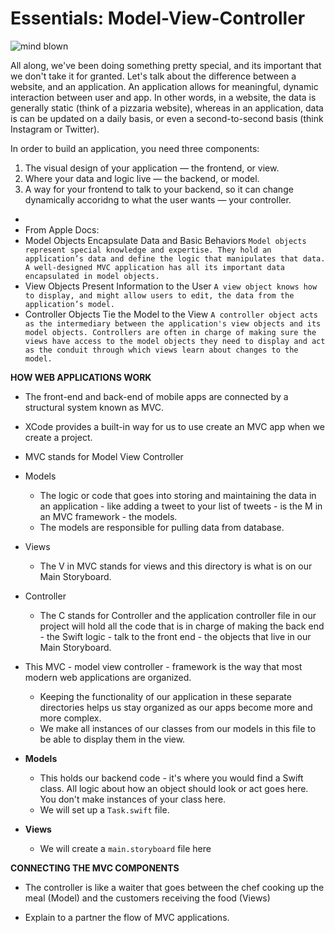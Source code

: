 # Essentials: Model-View-Controller


![mind blown](http://i.giphy.com/1gUxB3UbATEvS.gif)


All along, we've been doing something pretty special, and its important that we don't take it for granted.  Let's talk about the difference between a website, and an application.  An application allows for meaningful, dynamic interaction between user and app.  In other words, in a website, the data is generally static (think of a pizzaria website), whereas in an application, data is can be updated on a daily basis, or even a second-to-second basis (think Instagram or Twitter).  

In order to build an application, you need three components:
1. The visual design of your application — the frontend, or view.
2. Where your data and logic live — the backend, or model.
3. A way for your frontend to talk to your backend, so it can change dynamically accoridng to what the user wants — your controller.


+ 
+ From Apple Docs: 
+ Model Objects Encapsulate Data and Basic Behaviors
`Model objects represent special knowledge and expertise. They hold an application’s data and define the logic that manipulates that data. A well-designed MVC application has all its important data encapsulated in model objects.`
+ View Objects Present Information to the User
`A view object knows how to display, and might allow users to edit, the data from the application’s model. `
+ Controller Objects Tie the Model to the View
`A controller object acts as the intermediary between the application's view objects and its model objects. Controllers are often in charge of making sure the views have access to the model objects they need to display and act as the conduit through which views learn about changes to the model.`


**HOW WEB APPLICATIONS WORK**
+ The front-end and back-end of mobile apps are connected by a structural system known as MVC.
+ XCode provides a built-in way for us to use create an MVC app when we create a project.  
+ MVC stands for Model View Controller
+ Models
  * The logic or code that goes into storing and maintaining the data in an application - like adding a tweet to your list of tweets - is the M in an MVC framework - the models.
  * The models are responsible for pulling data from database.
+ Views
  * The V in MVC stands for views and this directory is what is on our Main Storyboard.
+ Controller
  * The C stands for Controller and the application controller file in our project will hold all the code that is in charge of making the back end - the Swift logic - talk to the front end - the objects that live in our Main Storyboard.
+ This MVC - model view controller - framework is the way that most modern web applications are organized.
  * Keeping the functionality of our application in these separate directories helps us stay organized as our apps become more and more complex.
  * We make all instances of our classes from our models in this file to be able to display them in the view.

+ **Models**
    * This holds our backend code - it's where you would find a Swift class. All logic about how an object should look or act goes here. You don't make instances of your class here.
    * We will set up a `Task.swift` file.

+ **Views**
  * We will create a  `main.storyboard` file here
 

**CONNECTING THE MVC COMPONENTS**
  * The controller is like a waiter that goes between the chef cooking up the meal (Model) and the customers receiving the food (Views)



+ Explain to a partner the flow of MVC applications.
